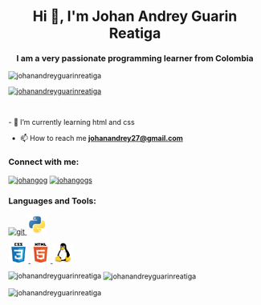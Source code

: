 <h1 align="center">Hi 👋, I'm Johan Andrey Guarin Reatiga</h1>
<h3 align="center">I am a very passionate programming learner from Colombia</h3>

<p align="left"> <img src="https://komarev.com/ghpvc/?username=johanandreyguarinreatiga&label=Profile%20views&color=0e75b6&style=flat" alt="johanandreyguarinreatiga" /> </p>

<p align="left"> <a href="https://github.com/ryo-ma/github-profile-trophy"><img src="https://github-profile-trophy.vercel.app/?username=johanandreyguarinreatiga" alt="johanandreyguarinreatiga" /></a> </p>

<p align="left"> <a href="https://twitter.com/" target="blank"><img src="https://img.shields.io/twitter/follow/?logo=twitter&style=for-the-badge" alt="" /></a> </p>
- 🌱 I’m currently learning html and css

- 📫 How to reach me **johanandrey27@gmail.com**
  
<h3 align="left">Connect with me:</h3>
<p align="left">
<a href="https://discord.gg/johangog" target="blank"><img align="center" src="https://raw.githubusercontent.com/rahuldkjain/github-profile-readme-generator/master/src/images/icons/Social/discord.svg" alt="johangog" height="30" width="40" /></a>
<a href="https://instagram.com/johangogs" target="blank"><img align="center" src="https://raw.githubusercontent.com/rahuldkjain/github-profile-readme-generator/master/src/images/icons/Social/instagram.svg" alt="johangogs" height="30" width="40" /></a>
</p>

<h3 align="left">Languages and Tools:</h3>
<p align="left"> <a href="https://git-scm.com/" target="_blank" rel="noreferrer"> <img src="https://www.vectorlogo.zone/logos/git-scm/git-scm-icon.svg" alt="git" width="40" height="40"/> </a> <a href="https://www.python.org" target="_blank" rel="noreferrer"> <img src="https://raw.githubusercontent.com/devicons/devicon/master/icons/python/python-original.svg" alt="python" width="40" height="40"/> </a> </p>
<p align="left"> <a href="https://www.w3schools.com/css/" target="_blank" rel="noreferrer"> <img src="https://raw.githubusercontent.com/devicons/devicon/master/icons/css3/css3-original-wordmark.svg" alt="css3" width="40" height="40"/> </a> <a href="https://www.w3.org/html/" target="_blank" rel="noreferrer"> <img src="https://raw.githubusercontent.com/devicons/devicon/master/icons/html5/html5-original-wordmark.svg" alt="html5" width="40" height="40"/> </a> <a href="https://www.linux.org/" target="_blank" rel="noreferrer"> <img src="https://raw.githubusercontent.com/devicons/devicon/master/icons/linux/linux-original.svg" alt="linux" width="40" height="40"/> </a> </p>
<p><img align="left" src="https://github-readme-stats.vercel.app/api/top-langs?username=johanandreyguarinreatiga&show_icons=true&locale=en&layout=compact" alt="johanandreyguarinreatiga" /></p>

<p>&nbsp;<img align="center" src="https://github-readme-stats.vercel.app/api?username=johanandreyguarinreatiga&show_icons=true&locale=en" alt="johanandreyguarinreatiga" /></p>

<p><img align="center" src="https://github-readme-streak-stats.herokuapp.com/?user=johanandreyguarinreatiga&" alt="johanandreyguarinreatiga" /></p>

